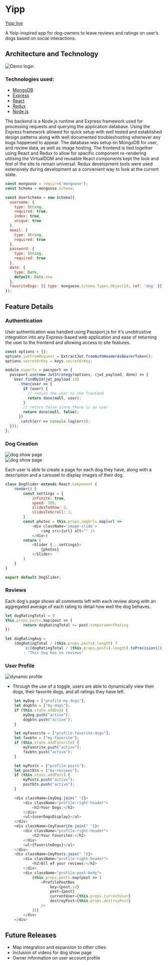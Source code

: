 # Yipp

 [Yipp live](https://yipp.herokuapp.com/)

A Yelp-inspired app for dog-owners to leave reviews and ratings on user’s dogs based on social interactions.

## Architecture and Technology

<div><img src="https://github.com/ivopavlov87/yipp/blob/master/yipp-login.gif" alt="Demo login" /></div>

### Technologies used: 
* [MongoDB](https://www.mongodb.com/)
* [Express](https://expressjs.com/)
* [React](https://reactjs.org/)
* [Redux](https://redux.js.org/)
* [Node.js](https://nodejs.org/)

The backend is a Node.js runtime and Express framework used for processing requests and querying the application database. Using the Express framework allowed for quick setup with well tested and established design patterns along with well documented troubleshooting whenever any bugs happened to appear. The database was setup on MongoDB for user, and review data, as well as image hosting. The frontend is tied together using React and Redux to allow for specific component re-rendering utilising the VirtualDOM and reusable React components kept the look and feel of the site to remain universal. Redux development tools were used extensively during development as a convenient way to look at the current state. 

```javascript
const mongoose = require('mongoose');
const Schema = mongoose.Schema;

const UserSchema = new Schema({
  username: {
    type: String,
    required: true,
    index: true,
    unique: true
  },
  email: {
    type: String,
    required: true
  },
  password: {
    type: String,
    required: true
  },
  date: {
    type: Date,
    default: Date.now
  },
  favoriteDogs: [{ type: mongoose.Schema.Types.ObjectId, ref: 'dog' }]
});
```

## Feature Details

### Authentication

User authentication was handled using Passport.js for it's unobtrustive integration into any Express-based web application and ease of returning the user to the frontend and allowing access to site features.

```javascript
const options = {};
options.jwtFromRequest = ExtractJwt.fromAuthHeaderAsBearerToken();
options.secretOrKey = keys.secretOrKey;

module.exports = passport => {
  passport.use(new JwtStrategy(options, (jwt_payload, done) => {
    User.findById(jwt_payload.id)
      .then(user => {
        if (user) {
          // return the user to the frontend
          return done(null, user);
        }
        // return false since there is no user
        return done(null, false);
      })
      .catch(err => console.log(err));
  }));
};
```

### Dog Creation

<div><img src="https://github.com/ivopavlov87/yipp/blob/master/yipp-dogcreate.gif" alt="dog show page" /></div>
<div><img src="https://github.com/ivopavlov87/yipp/blob/master/yipp-dogshow.gif" alt="dog show page" /></div>

Each user is able to create a page for each dog they have, along with a description and a carousel to display images of their dog.

```javascript
class DogSlider extends React.Component {
    render() {
        const settings = {
            infinite: true,
            speed: 500,
            slidesToShow: 3,
            slidesToScroll: 3,
        }
        const photos = this.props.imgUrls.map(url =>
            <div className='image-slide'>
                <img src={url} alt="" />
            </div>)
        return (
            <Slider {...settings}>
                {photos}
            </Slider>
        )
    }
}

export default DogSlider;
```

### Reviews

Each dog's page shows all comments left with each review along with an aggregated average of each rating to detail how well the dog behaves.

```javascript
let dogRatingTotal = 0
this.props.posts.map(post => {
		return dogRatingTotal += post.temperamentRating
})

let dogRatingAvg = 
	(dogRatingTotal / (this.props.posts).length) ? 
		`${(dogRatingTotal / (this.props.posts).length).toPrecision(2)} yipps`
		: "This dog has no reviews"
```

### User Profile

<div><img src="https://github.com/ivopavlov87/yipp/blob/master/dynamic-profile.gif" alt="dynamic profile" /></div>

* Through the use of a toggle, users are able to dynamically view their dogs, their favorite dogs, and all ratings they have left.

```javascript
	let myDog = ["profile-my-dogs"];
	let dogbtn = ["my-dogs"];
	if (this.state.addDog) {
		myDog.push("active");
		dogbtn.push("active");
	}

	let myFavorite = ["profile-favorite-dogs"];
	let favbtn = ["my-favorite"];
	if (this.state.addFavorite) {
		myFavorite.push("active");
		favbtn.push("active");
	}

	let myPosts = ["profile-posts"];
	let postbtn = ["my-reviews"];
	if (this.state.addPost) {
		myPosts.push("active");
		postbtn.push("active");
	}
```

```javascript
	<div className={myDog.join(" ")}>
		<div className="profile-right-header">
			<h2>Your Dogs:</h2>
		</div>
		<ul>{userDogsDisplay}</ul>
	</div>
	<div className={myFavorite.join(" ")}>
		<div className="profile-right-header">
			<h2>Your Favorites:</h2>
		</div>
		<ul>{favoriteDogs}</ul>
	</div>
	<div className={myPosts.join(" ")}>
		<div className="profile-right-header">
			<h2>All of your reviews:</h2>
		</div>
		<div className="profile-post-body">
			{this.props.posts.map(post => (
				<ProfilePostBox
					key={post.id}
					post={post}
					currentUser={this.props.currentUser}
					destroyPost={this.props.destroyPost}
				/>
			))}
		</div>
	</div>
```

## Future Releases

* Map integration and expansion to other cities
* Inclusion of videos for dog show page
* Owner information on user account profile